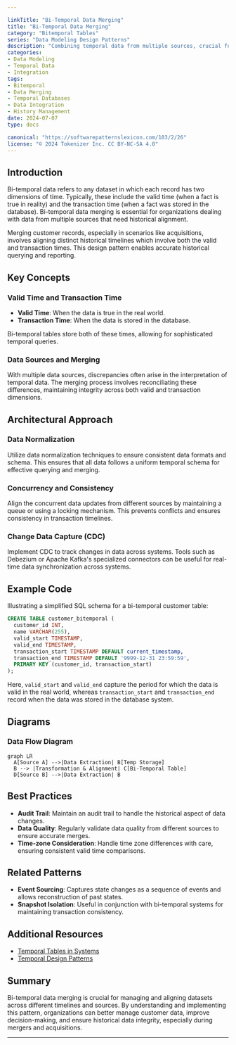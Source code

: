 ```yaml
---

linkTitle: "Bi-Temporal Data Merging"
title: "Bi-Temporal Data Merging"
category: "Bitemporal Tables"
series: "Data Modeling Design Patterns"
description: "Combining temporal data from multiple sources, crucial for aligning historical records, especially in use cases like merging customer records from acquisitions."
categories:
- Data Modeling
- Temporal Data
- Integration
tags:
- Bitemporal
- Data Merging
- Temporal Databases
- Data Integration
- History Management
date: 2024-07-07
type: docs

canonical: "https://softwarepatternslexicon.com/103/2/26"
license: "© 2024 Tokenizer Inc. CC BY-NC-SA 4.0"
---
```



## Introduction

Bi-temporal data refers to any dataset in which each record has two dimensions of time. Typically, these include the valid time (when a fact is true in reality) and the transaction time (when a fact was stored in the database). Bi-temporal data merging is essential for organizations dealing with data from multiple sources that need historical alignment.

Merging customer records, especially in scenarios like acquisitions, involves aligning distinct historical timelines which involve both the valid and transaction times. This design pattern enables accurate historical querying and reporting.

## Key Concepts

### Valid Time and Transaction Time

- **Valid Time**: When the data is true in the real world.
- **Transaction Time**: When the data is stored in the database.

Bi-temporal tables store both of these times, allowing for sophisticated temporal queries.

### Data Sources and Merging

With multiple data sources, discrepancies often arise in the interpretation of temporal data. The merging process involves reconciliating these differences, maintaining integrity across both valid and transaction dimensions.

## Architectural Approach

### Data Normalization

Utilize data normalization techniques to ensure consistent data formats and schema. This ensures that all data follows a uniform temporal schema for effective querying and merging.

### Concurrency and Consistency

Align the concurrent data updates from different sources by maintaining a queue or using a locking mechanism. This prevents conflicts and ensures consistency in transaction timelines.

### Change Data Capture (CDC)

Implement CDC to track changes in data across systems. Tools such as Debezium or Apache Kafka's specialized connectors can be useful for real-time data synchronization across systems.

## Example Code

Illustrating a simplified SQL schema for a bi-temporal customer table:

```sql
CREATE TABLE customer_bitemporal (
  customer_id INT,
  name VARCHAR(255),
  valid_start TIMESTAMP,
  valid_end TIMESTAMP,
  transaction_start TIMESTAMP DEFAULT current_timestamp,
  transaction_end TIMESTAMP DEFAULT '9999-12-31 23:59:59',
  PRIMARY KEY (customer_id, transaction_start)
);
```

Here, `valid_start` and `valid_end` capture the period for which the data is valid in the real world, whereas `transaction_start` and `transaction_end` record when the data was stored in the database system.

## Diagrams

### Data Flow Diagram

```
graph LR
  A[Source A] -->|Data Extraction| B[Temp Storage]
  B --> |Transformation & Alignment| C[Bi-Temporal Table]
  D[Source B] -->|Data Extraction| B
```

## Best Practices

- **Audit Trail**: Maintain an audit trail to handle the historical aspect of data changes.
- **Data Quality**: Regularly validate data quality from different sources to ensure accurate merges.
- **Time-zone Consideration**: Handle time zone differences with care, ensuring consistent valid time comparisons.

## Related Patterns

- **Event Sourcing**: Captures state changes as a sequence of events and allows reconstruction of past states.
- **Snapshot Isolation**: Useful in conjunction with bi-temporal systems for maintaining transaction consistency.

## Additional Resources

- [Temporal Tables in Systems](https://temporal.io/)
- [Temporal Design Patterns](https://www.thoughtworks.com/insights/blog/temporal-database-patterns)

## Summary

Bi-temporal data merging is crucial for managing and aligning datasets across different timelines and sources. By understanding and implementing this pattern, organizations can better manage customer data, improve decision-making, and ensure historical data integrity, especially during mergers and acquisitions.

---
